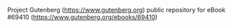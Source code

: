 Project Gutenberg (https://www.gutenberg.org) public repository for
eBook #69410 (https://www.gutenberg.org/ebooks/69410)

